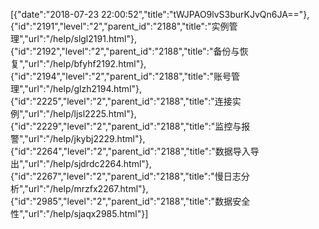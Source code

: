 [{"date":"2018-07-23 22:00:52","title":"tWJPAO9lvS3burKJvQn6JA=="},{"id":"2191","level":"2","parent_id":"2188","title":"实例管理","url":"/help/slgl2191.html"},{"id":"2192","level":"2","parent_id":"2188","title":"备份与恢复","url":"/help/bfyhf2192.html"},{"id":"2194","level":"2","parent_id":"2188","title":"账号管理","url":"/help/glzh2194.html"},{"id":"2225","level":"2","parent_id":"2188","title":"连接实例","url":"/help/ljsl2225.html"},{"id":"2229","level":"2","parent_id":"2188","title":"监控与报警","url":"/help/jkybj2229.html"},{"id":"2264","level":"2","parent_id":"2188","title":"数据导入导出","url":"/help/sjdrdc2264.html"},{"id":"2267","level":"2","parent_id":"2188","title":"慢日志分析","url":"/help/mrzfx2267.html"},{"id":"2985","level":"2","parent_id":"2188","title":"数据安全性","url":"/help/sjaqx2985.html"}]